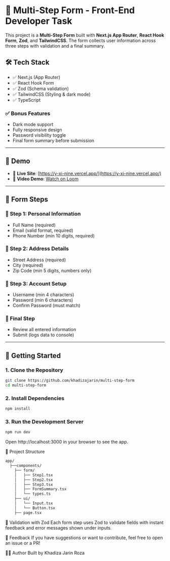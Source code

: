 # 🧩 Multi-Step Form - Front-End Developer Task

This project is a **Multi-Step Form** built with **Next.js App Router**, **React Hook Form**, **Zod**, and **TailwindCSS**. The form collects user information across three steps with validation and a final summary.

## 🛠 Tech Stack

- ✅ Next.js (App Router)
- ✅ React Hook Form
- ✅ Zod (Schema validation)
- ✅ TailwindCSS (Styling & dark mode)
- ✅ TypeScript

### ✅ Bonus Features

- Dark mode support
- Fully responsive design
- Password visibility toggle
- Final form summary before submission

---

## 📸 Demo

- 🔗 **Live Site**: [https://y-xi-nine.vercel.app/](https://y-xi-nine.vercel.app/)
- 🎥 **Video Demo**: [Watch on Loom](https://your-loom-video-link.com)

---

## 🧭 Form Steps

### 🔹 Step 1: Personal Information
- Full Name (required)
- Email (valid format, required)
- Phone Number (min 10 digits, required)

### 🔹 Step 2: Address Details
- Street Address (required)
- City (required)
- Zip Code (min 5 digits, numbers only)

### 🔹 Step 3: Account Setup
- Username (min 4 characters)
- Password (min 6 characters)
- Confirm Password (must match)

### 🔹 Final Step
- Review all entered information
- Submit (logs data to console)

---

## 🚀 Getting Started

### 1. Clone the Repository

```bash
git clone https://github.com/khadizajarin/multi-step-form
cd multi-step-form

```

### 2. Install Dependencies
```bash
npm install
```

### 3. Run the Development Server
```bash
npm run dev
```
Open http://localhost:3000 in your browser to see the app.

📂 Project Structure
```bash
app/
  ├──components/
    ├── form/
    │   ├── Step1.tsx
    │   ├── Step2.tsx
    │   ├── Step3.tsx
    │   ├── FormSummary.tsx
    │   └── types.ts
    ├── ui/
    │   └── Input.tsx
    │   └── Button.tsx
    ├── page.tsx
```
🧪 Validation with Zod
Each form step uses Zod to validate fields with instant feedback and error messages shown under inputs.

💬 Feedback
If you have suggestions or want to contribute, feel free to open an issue or a PR!

🧑‍💻 Author
Built by Khadiza Jarin Roza

